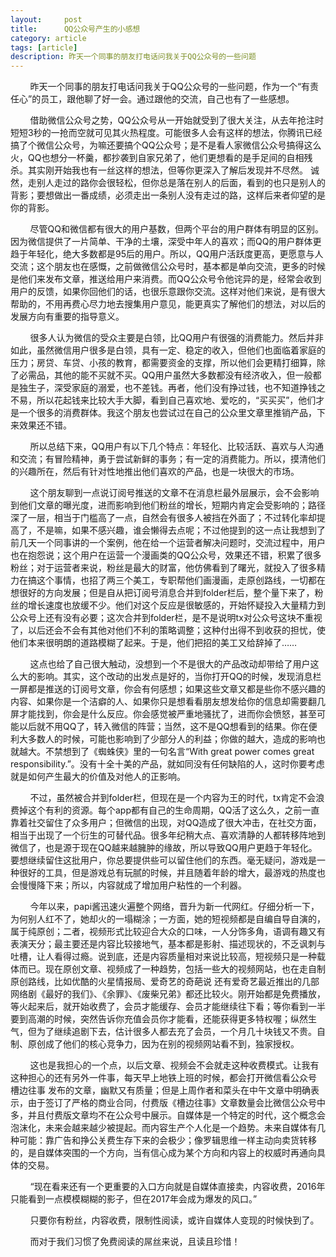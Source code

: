 ```yaml
---
layout:     post
title:      QQ公众号产生的小感想
category: article
tags: [article]
description: 昨天一个同事的朋友打电话问我关于QQ公众号的一些问题
---
```


&nbsp;&nbsp;&nbsp;&nbsp;&nbsp;&nbsp;&nbsp;&nbsp;昨天一个同事的朋友打电话问我关于QQ公众号的一些问题，作为一个“有责任心”的员工，跟他聊了好一会。通过跟他的交流，自己也有了一些感想。
    
&nbsp;&nbsp;&nbsp;&nbsp;&nbsp;&nbsp;&nbsp;&nbsp;借助微信公众号之势，QQ公众号从一开始就受到了很大关注，从去年抢注时短短3秒的一抢而空就可见其火热程度。可能很多人会有这样的想法，你腾讯已经搞了个微信公众号，为嘛还要搞个QQ公众号；是不是看人家微信公众号搞得这么火，QQ也想分一杯羹，都抄袭到自家兄弟了，他们更想看的是手足间的自相残杀。其实刚开始我也有一丝这样的想法，但等你更深入了解后发现并不尽然。 诚然，走别人走过的路你会很轻松，但你总是落在别人的后面，看到的也只是别人的背影；要想做出一番成绩，必须走出一条别人没有走过的路，这样后来者仰望的是你的背影。
    
&nbsp;&nbsp;&nbsp;&nbsp;&nbsp;&nbsp;&nbsp;&nbsp;尽管QQ和微信都有很大的用户基数，但两个平台的用户群体有明显的区别。因为微信提供了一片简单、干净的土壤，深受中年人的喜欢；而QQ的用户群体更趋于年轻化，绝大多数都是95后的用户。所以，QQ用户活跃度更高，更愿意与人交流；这个朋友也在感慨，之前做微信公众号时，基本都是单向交流，更多的时候是他们来发布文章，推送给用户来消费。而QQ公众号令他诧异的是，经常会收到用户的反馈，如果你回他们的话，也很乐意跟你交流。这样对他们来说，是有很大帮助的，不用再费心尽力地去搜集用户意见，能更真实了解他们的想法，对以后的发展方向有重要的指导意义。
 
 &nbsp;&nbsp;&nbsp;&nbsp;&nbsp;&nbsp;&nbsp;&nbsp;很多人认为微信的受众主要是白领，比QQ用户有很强的消费能力。然后并非如此，虽然微信用户很多是白领，具有一定、稳定的收入，但他们也面临着家庭的压力；房贷、车贷、小孩的教育，都需要资金的支撑，所以他们会更精打细算，除了必需品，其他的能不买就不买。QQ用户虽然大多数都没有经济收入，但一般都是独生子，深受家庭的溺爱，也不差钱。再者，他们没有挣过钱，也不知道挣钱之不易，所以花起钱来比较大手大脚，看到自己喜欢地、爱吃的，“买买买”，他们才是一个很多的消费群体。我这个朋友也尝试过在自己的公众里文章里推销产品，下来效果还不错。

&nbsp;&nbsp;&nbsp;&nbsp;&nbsp;&nbsp;&nbsp;&nbsp;所以总结下来，QQ用户有以下几个特点：年轻化、比较活跃、喜欢与人沟通和交流；有冒险精神，勇于尝试新鲜的事务；有一定的消费能力。所以，摸清他们的兴趣所在，然后有针对性地推出他们喜欢的产品，也是一块很大的市场。

&nbsp;&nbsp;&nbsp;&nbsp;&nbsp;&nbsp;&nbsp;&nbsp;这个朋友聊到一点说订阅号推送的文章不在消息栏最外层展示，会不会影响到他们文章的曝光度，进而影响到他们粉丝的增长，短期内肯定会受影响的；路径深了一层，相当于门槛高了一点，自然会有很多人被挡在外面了；不过转化率却提高了，不是嘛，如果不感兴趣，谁会懒得去点呢；不过他提到的这一点让我想到了前几天一个同事讲的一个案例，他在给一个运营者解决问题时，交流过程中，用户也在抱怨说；这个用户在运营一个漫画类的QQ公众号，效果还不错，积累了很多粉丝；对于运营者来说，粉丝是最大的财富，他仿佛看到了曙光，就投入了很多精力在搞这个事情，也招了两三个美工，专职帮他们画漫画，走原创路线，一切都在想很好的方向发展；但是自从把订阅号消息合并到folder栏后，整个量下来了，粉丝的增长速度也放缓不少。他们对这个反应是很敏感的，开始怀疑投入大量精力到公众号上还有没有必要；这次合并到folder栏，是不是说明tx对公众号这块不重视了，以后还会不会有其他对他们不利的策略调整；这种付出得不到收获的担忧，使他们本来很明朗的道路模糊了起来。于是，他们把招的美工又给辞掉了……

&nbsp;&nbsp;&nbsp;&nbsp;&nbsp;&nbsp;&nbsp;&nbsp;这点也给了自己很大触动，没想到一个不是很大的产品改动却带给了用户这么大的影响。其实，这个改动的出发点是好的，当你打开QQ的时候，发现消息栏一屏都是推送的订阅号文章，你会有何感想；如果这些文章又都是些你不感兴趣的内容、如果你是一个洁癖的人、如果你只是想看看朋友想发给你的信息却需要翻几屏才能找到，你会是什么反应。你会感觉被严重地骚扰了，进而你会愤怒，甚至可能以后就不用QQ了，转入微信的阵营；当然，这不是QQ想看到的结果。你在便利大多数人的时候，可能也影响到了少部分人的利益；你做的越大，造成的影响也就越大。不禁想到了《蜘蛛侠》里的一句名言“With great power comes great responsibility.”。没有十全十美的产品，就如同没有任何缺陷的人，这时你要考虑就是如何产生最大的价值及对他人的正影响。

&nbsp;&nbsp;&nbsp;&nbsp;&nbsp;&nbsp;&nbsp;&nbsp;不过，虽然被合并到folder栏，但现在是一个内容为王的时代，tx肯定不会浪费掉这个有利的资源。每个app都有自己的生命周期，QQ活了这么久，之前一直靠着社交留住了众多用户；但微信的出现，对QQ造成了很大冲击，在社交方面，相当于出现了一个衍生的可替代品。很多年纪稍大点、喜欢清静的人都转移阵地到微信了，也是源于现在QQ越来越臃肿的缘故，所以导致QQ用户更趋于年轻化。要想继续留住这批用户，你总要提供些可以留住他们的东西。毫无疑问，游戏是一种很好的工具，但是游戏总有玩腻的时候，并且随着年龄的增大，最游戏的热度也会慢慢降下来；所以，内容就成了增加用户粘性的一个利器。

&nbsp;&nbsp;&nbsp;&nbsp;&nbsp;&nbsp;&nbsp;&nbsp;今年以来，papi酱迅速火遍整个网络，晋升为新一代网红。仔细分析一下，为何别人红不了，她却火的一塌糊涂；一方面，她的短视频都是自编自导自演的，属于纯原创；二者，视频形式比较迎合大众的口味，一人分饰多角，语调有趣又有表演天分；最主要还是内容比较接地气，基本都是影射、描述现状的，不乏讽刺与吐槽，让人看得过瘾。说到底，还是内容质量相对来说比较高，短视频只是一种载体而已。现在原创文章、视频成了一种趋势，包括一些大的视频网站，也在走自制原创路线，比如优酷的火星情报局、爱奇艺的奇葩说 还有爱奇艺最近推出的几部网络剧《最好的我们》、《余罪》、《废柴兄弟》都还比较火。刚开始都是免费播放，等火起来后，就开始收费了，会员才能缓存、会员才能继续往下看；等你看到一半要到高潮的时候，突然告诉你充值会员你才能看，还能获得更多特权喔；纵然生气，但为了继续追剧下去，估计很多人都去充了会员，一个月几十块钱又不贵。自制、原创成了他们的核心竞争力，因为在别的视频网站看不到，独家授权。

&nbsp;&nbsp;&nbsp;&nbsp;&nbsp;&nbsp;&nbsp;&nbsp;这也是我担心的一个点，以后文章、视频会不会就走这种收费模式。让我有这种担心的还有另外一件事，每天早上地铁上班的时候，都会打开微信看公众号 槽边往事 发布的文章，幽默又有质量；但是上周作者和菜头在中午文章中明确表示，由于签订了严格的商业合同，付费版《槽边往事》文章数量会比微信公众号中多，并且付费版文章均不在公众号中展示。自媒体是一个特定的时代，这个概念会泡沫化，未来会越来越少被提起。而内容生产个人化是一个趋势。未来自媒体有几种可能：靠广告和挣公关费生存下来的会极少；像罗辑思维一样主动向卖货转移的，是自媒体突围的一个方向，当有信心成为某个方向和内容上的权威时再通向具体的交易。

&nbsp;&nbsp;&nbsp;&nbsp;&nbsp;&nbsp;&nbsp;&nbsp;“现在看来还有一个更重要的入口方向就是自媒体直接卖，内容收费，2016年只能看到一点模模糊糊的影子，但在2017年会成为爆发的风口。”

&nbsp;&nbsp;&nbsp;&nbsp;&nbsp;&nbsp;&nbsp;&nbsp;只要你有粉丝，内容收费，限制性阅读，或许自媒体人变现的时候快到了。

&nbsp;&nbsp;&nbsp;&nbsp;&nbsp;&nbsp;&nbsp;&nbsp;而对于我们习惯了免费阅读的屌丝来说，且读且珍惜！
